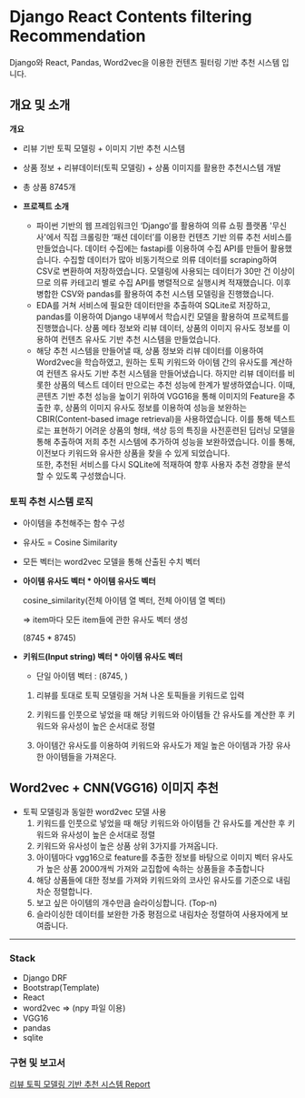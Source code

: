 # Django React Contents filtering Recommendation

Django와 React, Pandas, Word2vec을 이용한 컨텐츠 필터링 기반 추천 시스템 입니다.  

## 개요 및 소개

**개요**

- 리뷰 기반 토픽 모델링 + 이미지 기반 추천 시스템
- 상품 정보 + 리뷰데이터(토픽 모델링) + 상품 이미지를 활용한 추천시스템 개발
- 총 상품 8745개

- **프로젝트 소개**
    
    - 파이썬 기반의 웹 프레임워크인 ‘Django’를 활용하여 의류 쇼핑 플랫폼 '무신사'에서 직접 크롤링한 ‘패션 데이터’를 이용한 컨텐츠 기반 의류 추천 서비스를 만들었습니다.
    데이터 수집에는 fastapi를 이용하여 수집 API를 만들어 활용했습니다.
    수집할 데이터가 많아 비동기적으로 의류 데이터를 scraping하여 CSV로 변환하여 저장하였습니다.
    모델링에 사용되는 데이터가 30만 건 이상이므로 의류 카테고리 별로 수집 API를 병렬적으로 실행시켜 적재했습니다.
    이후 병합한 CSV와 pandas를 활용하여 추천 시스템 모델링을 진행했습니다.
    - EDA를 거쳐 서비스에 필요한 데이터만을 추출하여 SQLite로 저장하고, pandas를 이용하여 Django 내부에서 학습시킨 모델을 활용하여 프로젝트를 진행했습니다. 
    상품 메타 정보와 리뷰 데이터, 상품의 이미지 유사도 정보를 이용하여 컨텐츠 유사도 기반 추천 시스템을 만들었습니다.
    - 해당 추천 시스템을 만들어낼 때, 상품 정보와 리뷰 데이터를 이용하여 Word2vec을 학습하였고, 원하는 토픽 키워드와 아이템 간의 유사도를 계산하여 컨텐츠 유사도 기반 추천 시스템을 만들어냈습니다. 하지만 리뷰 데이터를 비롯한 상품의 텍스트 데이터 만으로는 추천 성능에 한계가 발생하였습니다.
    이때, 콘텐츠 기반 추천 성능을 높이기 위하여 VGG16을 통해 이미지의 Feature을 추출한 후, 상품의 이미지 유사도 정보를 이용하여 성능을 보완하는 CBIR(Content-based image retrieval)을 사용하였습니다. 이를 통해 텍스트로는 표현하기 어려운 상품의 형태, 색상 등의 특징을 사전훈련된 딥러닝 모델을 통해 추출하여 저희 추천 시스템에 추가하여 성능을 보완하였습니다. 이를 통해, 이전보다 키워드와 유사한 상품을 찾을 수 있게 되었습니다. <br>
    또한, 추천된 서비스를 다시 SQLite에 적재하여 향후 사용자 추천 경향을 분석할 수 있도록 구성했습니다.


### 토픽 추천 시스템 로직

- 아이템을 추천해주는 함수 구성

- 유사도 = Cosine Similarity

- 모든 벡터는 word2vec 모델을 통해 산출된 수치 벡터

- **아이템 유사도 벡터 * 아이템 유사도 벡터**
    
    cosine_similarity(전체 아이템 열 벡터, 전체 아이템 열 벡터)
    
    ⇒ item마다 모든 item들에 관한 유사도 벡터 생성
    
    (8745 * 8745)
    

- **키워드(Input string) 벡터 * 아이템 유사도 벡터**
    
    - 단일 아이템 벡터 : (8745, )

    1. 리뷰를 토대로 토픽 모델링을 거쳐 나온 토픽들을 키워드로 입력
    
    2. 키워드를 인풋으로 넣었을 때 해당 키워드와 아이템들 간 유사도를 계산한 후  키워드와 유사성이 높은 순서대로 정렬
    
    3. 아이템간 유사도를 이용하여 키워드와 유사도가 제일 높은 아이템과 가장 유사한 아이템들을 가져온다.

  
## Word2vec + CNN(VGG16) 이미지 추천

- 토픽 모델링과 동일한 word2vec 모델 사용
    1. 키워드를 인풋으로 넣었을 때 해당 키워드와 아이템들 간 유사도를 계산한 후 키워드와 유사성이 높은 순서대로 정렬   
    2. 키워드와 유사성이 높은 상품 상위 3가지를 가져옵니다.
    3. 아이템마다 vgg16으로 feature를 추출한 정보를 바탕으로 이미지 벡터 유사도가 높은 상품 2000개씩 가져와 교집합에 속하는 상품들을 추출합니다
    4. 해당 상품들에 대한 정보를 가져와 키워드와의 코사인 유사도를 기준으로 내림차순 정렬합니다. 
    5. 보고 싶은 아이템의 개수만큼 슬라이싱합니다. (Top-n)
    6. 슬라이싱한 데이터를 보완한 가중 평점으로 내림차순 정렬하여 사용자에게  보여줍니다.

---------

### Stack
  - Django DRF
  - Bootstrap(Template)
  - React
  - word2vec => (npy 파일 이용)
  - VGG16
  - pandas
  - sqlite

### 구현 및 보고서 

[리뷰 토픽 모델링 기반 추천 시스템 Report](https://hajunyoo.oopy.io/6ec88524-b8a9-488f-84ae-d63abfe67295)
